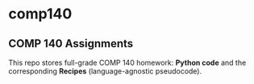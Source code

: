 # comp140

## COMP 140 Assignments

This repo stores full-grade COMP 140 homework: **Python code** and the corresponding **Recipes** (language-agnostic pseudocode).
